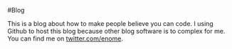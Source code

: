 #Blog

This is a blog about how to make people believe you can code. I using Github to host this blog because other blog software is to complex for me. You can find me on [twitter.com/enome](http://www.twitter.com/enome).
